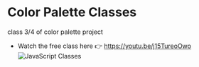 # Color Palette Classes
class 3/4 of color palette project
- Watch the free class here 👉 https://youtu.be/j15TureoOwo
![JavaScript Classes](https://repository-images.githubusercontent.com/234509399/eede7500-38d4-11ea-9e6d-a70d3bce4852)
